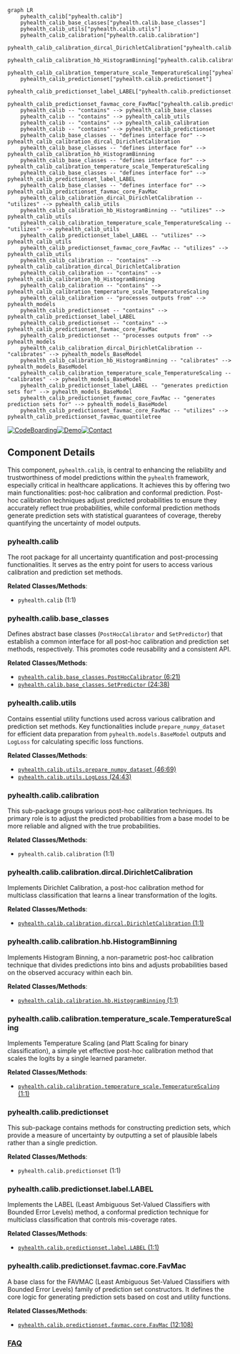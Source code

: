 ```mermaid
graph LR
    pyhealth_calib["pyhealth.calib"]
    pyhealth_calib_base_classes["pyhealth.calib.base_classes"]
    pyhealth_calib_utils["pyhealth.calib.utils"]
    pyhealth_calib_calibration["pyhealth.calib.calibration"]
    pyhealth_calib_calibration_dircal_DirichletCalibration["pyhealth.calib.calibration.dircal.DirichletCalibration"]
    pyhealth_calib_calibration_hb_HistogramBinning["pyhealth.calib.calibration.hb.HistogramBinning"]
    pyhealth_calib_calibration_temperature_scale_TemperatureScaling["pyhealth.calib.calibration.temperature_scale.TemperatureScaling"]
    pyhealth_calib_predictionset["pyhealth.calib.predictionset"]
    pyhealth_calib_predictionset_label_LABEL["pyhealth.calib.predictionset.label.LABEL"]
    pyhealth_calib_predictionset_favmac_core_FavMac["pyhealth.calib.predictionset.favmac.core.FavMac"]
    pyhealth_calib -- "contains" --> pyhealth_calib_base_classes
    pyhealth_calib -- "contains" --> pyhealth_calib_utils
    pyhealth_calib -- "contains" --> pyhealth_calib_calibration
    pyhealth_calib -- "contains" --> pyhealth_calib_predictionset
    pyhealth_calib_base_classes -- "defines interface for" --> pyhealth_calib_calibration_dircal_DirichletCalibration
    pyhealth_calib_base_classes -- "defines interface for" --> pyhealth_calib_calibration_hb_HistogramBinning
    pyhealth_calib_base_classes -- "defines interface for" --> pyhealth_calib_calibration_temperature_scale_TemperatureScaling
    pyhealth_calib_base_classes -- "defines interface for" --> pyhealth_calib_predictionset_label_LABEL
    pyhealth_calib_base_classes -- "defines interface for" --> pyhealth_calib_predictionset_favmac_core_FavMac
    pyhealth_calib_calibration_dircal_DirichletCalibration -- "utilizes" --> pyhealth_calib_utils
    pyhealth_calib_calibration_hb_HistogramBinning -- "utilizes" --> pyhealth_calib_utils
    pyhealth_calib_calibration_temperature_scale_TemperatureScaling -- "utilizes" --> pyhealth_calib_utils
    pyhealth_calib_predictionset_label_LABEL -- "utilizes" --> pyhealth_calib_utils
    pyhealth_calib_predictionset_favmac_core_FavMac -- "utilizes" --> pyhealth_calib_utils
    pyhealth_calib_calibration -- "contains" --> pyhealth_calib_calibration_dircal_DirichletCalibration
    pyhealth_calib_calibration -- "contains" --> pyhealth_calib_calibration_hb_HistogramBinning
    pyhealth_calib_calibration -- "contains" --> pyhealth_calib_calibration_temperature_scale_TemperatureScaling
    pyhealth_calib_calibration -- "processes outputs from" --> pyhealth_models
    pyhealth_calib_predictionset -- "contains" --> pyhealth_calib_predictionset_label_LABEL
    pyhealth_calib_predictionset -- "contains" --> pyhealth_calib_predictionset_favmac_core_FavMac
    pyhealth_calib_predictionset -- "processes outputs from" --> pyhealth_models
    pyhealth_calib_calibration_dircal_DirichletCalibration -- "calibrates" --> pyhealth_models_BaseModel
    pyhealth_calib_calibration_hb_HistogramBinning -- "calibrates" --> pyhealth_models_BaseModel
    pyhealth_calib_calibration_temperature_scale_TemperatureScaling -- "calibrates" --> pyhealth_models_BaseModel
    pyhealth_calib_predictionset_label_LABEL -- "generates prediction sets for" --> pyhealth_models_BaseModel
    pyhealth_calib_predictionset_favmac_core_FavMac -- "generates prediction sets for" --> pyhealth_models_BaseModel
    pyhealth_calib_predictionset_favmac_core_FavMac -- "utilizes" --> pyhealth_calib_predictionset_favmac_quantiletree
```
[![CodeBoarding](https://img.shields.io/badge/Generated%20by-CodeBoarding-9cf?style=flat-square)](https://github.com/CodeBoarding/CodeBoarding)[![Demo](https://img.shields.io/badge/Try%20our-Demo-blue?style=flat-square)](https://www.codeboarding.org/demo)[![Contact](https://img.shields.io/badge/Contact%20us%20-%20contact@codeboarding.org-lightgrey?style=flat-square)](mailto:contact@codeboarding.org)

## Component Details

This component, `pyhealth.calib`, is central to enhancing the reliability and trustworthiness of model predictions within the `pyhealth` framework, especially critical in healthcare applications. It achieves this by offering two main functionalities: post-hoc calibration and conformal prediction. Post-hoc calibration techniques adjust predicted probabilities to ensure they accurately reflect true probabilities, while conformal prediction methods generate prediction sets with statistical guarantees of coverage, thereby quantifying the uncertainty of model outputs.

### pyhealth.calib
The root package for all uncertainty quantification and post-processing functionalities. It serves as the entry point for users to access various calibration and prediction set methods.


**Related Classes/Methods**:

- `pyhealth.calib` (1:1)


### pyhealth.calib.base_classes
Defines abstract base classes (`PostHocCalibrator` and `SetPredictor`) that establish a common interface for all post-hoc calibration and prediction set methods, respectively. This promotes code reusability and a consistent API.


**Related Classes/Methods**:

- <a href="https://github.com/sunlabuiuc/PyHealth/blob/master/pyhealth/calib/base_classes.py#L6-L21" target="_blank" rel="noopener noreferrer">`pyhealth.calib.base_classes.PostHocCalibrator` (6:21)</a>
- <a href="https://github.com/sunlabuiuc/PyHealth/blob/master/pyhealth/calib/base_classes.py#L24-L38" target="_blank" rel="noopener noreferrer">`pyhealth.calib.base_classes.SetPredictor` (24:38)</a>


### pyhealth.calib.utils
Contains essential utility functions used across various calibration and prediction set methods. Key functionalities include `prepare_numpy_dataset` for efficient data preparation from `pyhealth.models.BaseModel` outputs and `LogLoss` for calculating specific loss functions.


**Related Classes/Methods**:

- <a href="https://github.com/sunlabuiuc/PyHealth/blob/master/pyhealth/calib/utils.py#L46-L69" target="_blank" rel="noopener noreferrer">`pyhealth.calib.utils.prepare_numpy_dataset` (46:69)</a>
- <a href="https://github.com/sunlabuiuc/PyHealth/blob/master/pyhealth/calib/utils.py#L24-L43" target="_blank" rel="noopener noreferrer">`pyhealth.calib.utils.LogLoss` (24:43)</a>


### pyhealth.calib.calibration
This sub-package groups various post-hoc calibration techniques. Its primary role is to adjust the predicted probabilities from a base model to be more reliable and aligned with the true probabilities.


**Related Classes/Methods**:

- `pyhealth.calib.calibration` (1:1)


### pyhealth.calib.calibration.dircal.DirichletCalibration
Implements Dirichlet Calibration, a post-hoc calibration method for multiclass classification that learns a linear transformation of the logits.


**Related Classes/Methods**:

- <a href="https://github.com/sunlabuiuc/PyHealth/blob/master/pyhealth/calib/calibration/dircal.py#L1-L1" target="_blank" rel="noopener noreferrer">`pyhealth.calib.calibration.dircal.DirichletCalibration` (1:1)</a>


### pyhealth.calib.calibration.hb.HistogramBinning
Implements Histogram Binning, a non-parametric post-hoc calibration technique that divides predictions into bins and adjusts probabilities based on the observed accuracy within each bin.


**Related Classes/Methods**:

- <a href="https://github.com/sunlabuiuc/PyHealth/blob/master/pyhealth/calib/calibration/hb.py#L1-L1" target="_blank" rel="noopener noreferrer">`pyhealth.calib.calibration.hb.HistogramBinning` (1:1)</a>


### pyhealth.calib.calibration.temperature_scale.TemperatureScaling
Implements Temperature Scaling (and Platt Scaling for binary classification), a simple yet effective post-hoc calibration method that scales the logits by a single learned parameter.


**Related Classes/Methods**:

- <a href="https://github.com/sunlabuiuc/PyHealth/blob/master/pyhealth/calib/calibration/temperature_scale.py#L1-L1" target="_blank" rel="noopener noreferrer">`pyhealth.calib.calibration.temperature_scale.TemperatureScaling` (1:1)</a>


### pyhealth.calib.predictionset
This sub-package contains methods for constructing prediction sets, which provide a measure of uncertainty by outputting a set of plausible labels rather than a single prediction.


**Related Classes/Methods**:

- `pyhealth.calib.predictionset` (1:1)


### pyhealth.calib.predictionset.label.LABEL
Implements the LABEL (Least Ambiguous Set-Valued Classifiers with Bounded Error Levels) method, a conformal prediction technique for multiclass classification that controls mis-coverage rates.


**Related Classes/Methods**:

- <a href="https://github.com/sunlabuiuc/PyHealth/blob/master/pyhealth/calib/predictionset/label.py#L1-L1" target="_blank" rel="noopener noreferrer">`pyhealth.calib.predictionset.label.LABEL` (1:1)</a>


### pyhealth.calib.predictionset.favmac.core.FavMac
A base class for the FAVMAC (Least Ambiguous Set-Valued Classifiers with Bounded Error Levels) family of prediction set constructors. It defines the core logic for generating prediction sets based on cost and utility functions.


**Related Classes/Methods**:

- <a href="https://github.com/sunlabuiuc/PyHealth/blob/master/pyhealth/calib/predictionset/favmac/core.py#L12-L108" target="_blank" rel="noopener noreferrer">`pyhealth.calib.predictionset.favmac.core.FavMac` (12:108)</a>




### [FAQ](https://github.com/CodeBoarding/GeneratedOnBoardings/tree/main?tab=readme-ov-file#faq)